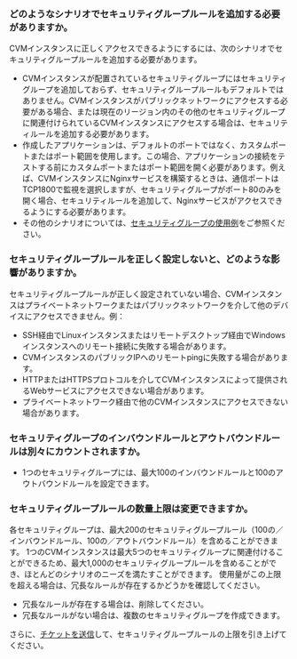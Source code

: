 ### どのようなシナリオでセキュリティグループルールを追加する必要がありますか。
CVMインスタンスに正しくアクセスできるようにするには、次のシナリオでセキュリティグループルールを追加する必要があります。
- CVMインスタンスが配置されているセキュリティグループにはセキュリティグループを追加しておらず、セキュリティグループルールもデフォルトではありません。CVMインスタンスがパブリックネットワークにアクセスする必要がある場合、または現在のリージョン内のその他のセキュリティグループに関連付けられているCVMインスタンスにアクセスする場合は、セキュリティルールを追加する必要があります。
- 作成したアプリケーションは、デフォルトのポートではなく、カスタムポートまたはポート範囲を使用します。この場合、アプリケーションの接続をテストする前にカスタムポートまたはポート範囲を開く必要があります。例えば、CVMインスタンスにNginxサービスを構築するときは、通信ポートはTCP1800で監視を選択しますが、セキュリティグループがポート80のみを開く場合、セキュリティルールを追加して、Nginxサービスがアクセスできるようにする必要があります。
- その他のシナリオについては、[セキュリティグループの使用例](https://intl.cloud.tencent.com/document/product/213/32369)をご参照ください。

### セキュリティグループルールを正しく設定しないと、どのような影響がありますか。
セキュリティグループルールが正しく設定されていない場合、CVMインスタンスはプライベートネットワークまたはパブリックネットワークを介して他のデバイスにアクセスできません。例：
- SSH経由でLinuxインスタンスまたはリモートデスクトップ経由でWindowsインスタンスへのリモート接続に失敗する場合があります。
- CVMインスタンスのパブリックIPへのリモートpingに失敗する場合があります。
- HTTPまたはHTTPSプロトコルを介してCVMインスタンスによって提供されるWebサービスにアクセスできない場合があります。
- プライベートネットワーク経由で他のCVMインスタンスにアクセスできない場合があります。


### セキュリティグループのインバウンドルールとアウトバウンドルールは別々にカウントされますか。
- 1つのセキュリティグループには、最大100のインバウンドルールと100のアウトバウンドルールを設定できます。


### セキュリティグループルールの数量上限は変更できますか。
各セキュリティグループは、最大200のセキュリティグループルール（100の／インバウンドルール、100の／アウトバウンドルール）を含めることができます。 1つのCVMインスタンスは最大5つのセキュリティグループに関連付けることができるため、最大1,000のセキュリティグループルールを含めることができ、ほとんどのシナリオのニーズを満たすことができます。
使用量がこの上限を超える場合は、冗長なルールが存在するかどうかを確認してください。
- 冗長なルールが存在する場合は、削除してください。
- 冗長なルールがない場合は、複数のセキュリティグループを作成できます。

さらに、[チケットを送信](https://console.cloud.tencent.com/workorder/category?level1_id=6&level2_id=7&source=0&data_title=%E4%BA%91%E6%9C%8D%E5%8A%A1%E5%99%A8CVM&step=1)して、セキュリティグループルールの上限を引き上げてください。
